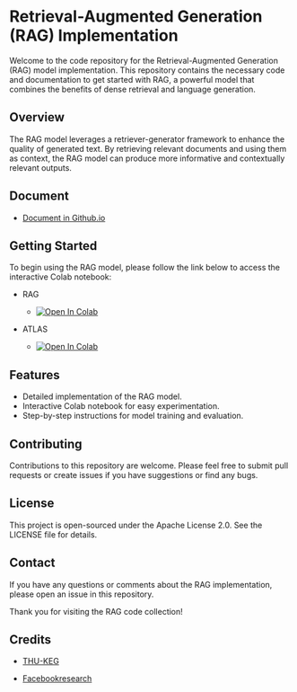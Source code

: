 # Retrieval-Augmented Generation (RAG) Implementation

Welcome to the code repository for the Retrieval-Augmented Generation (RAG) model implementation. This repository contains the necessary code and documentation to get started with RAG, a powerful model that combines the benefits of dense retrieval and language generation.

## Overview

The RAG model leverages a retriever-generator framework to enhance the quality of generated text. By retrieving relevant documents and using them as context, the RAG model can produce more informative and contextually relevant outputs.

## Document 

- <a href="https://danialpahlavan.github.io/RAG/">Document in Github.io </a>


## Getting Started

To begin using the RAG model, please follow the link below to access the interactive Colab notebook:

- RAG 
  
  - [![Open In Colab](https://colab.research.google.com/assets/colab-badge.svg)](https://colab.research.google.com/github/DanialPahlavan/RAG/blob/main/RAG.ipynb)


- ATLAS
  -  [![Open In Colab](https://colab.research.google.com/assets/colab-badge.svg)](https://colab.research.google.com/github/DanialPahlavan/RAG/blob/main/atlas.ipynb)

## Features

- Detailed implementation of the RAG model.
- Interactive Colab notebook for easy experimentation.
- Step-by-step instructions for model training and evaluation.

## Contributing

Contributions to this repository are welcome. Please feel free to submit pull requests or create issues if you have suggestions or find any bugs.

## License

This project is open-sourced under the Apache License 2.0. See the LICENSE file for details.

## Contact

If you have any questions or comments about the RAG implementation, please open an issue in this repository.

Thank you for visiting the RAG code collection!

## Credits

- [THU-KEG](https://github.com/THU-KEG/KoRC)

- [Facebookresearch](https://github.com/facebookresearch)

